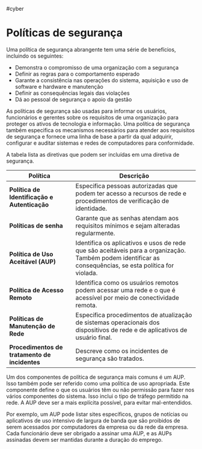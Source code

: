 #cyber 
# Políticas de segurança

Uma política de segurança abrangente tem uma série de benefícios, incluindo os seguintes:

- Demonstra o compromisso de uma organização com a segurança
- Definir as regras para o comportamento esperado
- Garante a consistência nas operações do sistema, aquisição e uso de software e hardware e manutenção
- Definir as consequências legais das violações
- Dá ao pessoal de segurança o apoio da gestão

As políticas de segurança são usadas para informar os usuários, funcionários e gerentes sobre os requisitos de uma organização para proteger os ativos de tecnologia e informação. Uma política de segurança também especifica os mecanismos necessários para atender aos requisitos de segurança e fornece uma linha de base a partir da qual adquirir, configurar e auditar sistemas e redes de computadores para conformidade.

A tabela lista as diretivas que podem ser incluídas em uma diretiva de segurança.

|Política|Descrição|
|---|---|
|**Política de Identificação e Autenticação**|Especifica pessoas autorizadas que podem ter acesso a recursos de rede e procedimentos de verificação de identidade.|
|**Políticas de senha**|Garante que as senhas atendam aos requisitos mínimos e sejam alteradas regularmente.|
|**Política de Uso Aceitável (AUP)**|Identifica os aplicativos e usos de rede que são aceitáveis para a organização. Também podem identificar as consequências, se esta política for violada.|
|**Política de Acesso Remoto**|Identifica como os usuários remotos podem acessar uma rede e o que é acessível por meio de conectividade remota.|
|**Políticas de Manutenção de Rede**|Especifica procedimentos de atualização de sistemas operacionais dos dispositivos de rede e de aplicativos de usuário final.|
|**Procedimentos de tratamento de incidentes**|Descreve como os incidentes de segurança são tratados.|

Um dos componentes de política de segurança mais comuns é um AUP. Isso também pode ser referido como uma política de uso apropriada. Este componente define o que os usuários têm ou não permissão para fazer nos vários componentes do sistema. Isso inclui o tipo de tráfego permitido na rede. A AUP deve ser a mais explícita possível, para evitar mal-entendidos.

Por exemplo, um AUP pode listar sites específicos, grupos de notícias ou aplicativos de uso intensivo de largura de banda que são proibidos de serem acessados por computadores da empresa ou da rede da empresa. Cada funcionário deve ser obrigado a assinar uma AUP, e as AUPs assinadas devem ser mantidas durante a duração do emprego.
